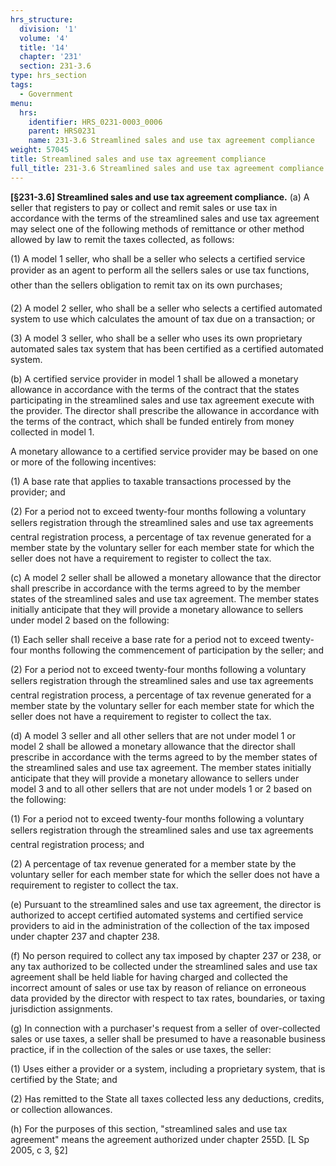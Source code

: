 ```yaml
---
hrs_structure:
  division: '1'
  volume: '4'
  title: '14'
  chapter: '231'
  section: 231-3.6
type: hrs_section
tags:
  - Government
menu:
  hrs:
    identifier: HRS_0231-0003_0006
    parent: HRS0231
    name: 231-3.6 Streamlined sales and use tax agreement compliance
weight: 57045
title: Streamlined sales and use tax agreement compliance
full_title: 231-3.6 Streamlined sales and use tax agreement compliance
---
```

**[§231-3.6] Streamlined sales and use tax agreement compliance.** (a) A seller that registers to pay or collect and remit sales or use tax in accordance with the terms of the streamlined sales and use tax agreement may select one of the following methods of remittance or other method allowed by law to remit the taxes collected, as follows:

(1) A model 1 seller, who shall be a seller who selects a certified service provider as an agent to perform all the sellers sales or use tax functions, other than the sellers obligation to remit tax on its own purchases;

(2) A model 2 seller, who shall be a seller who selects a certified automated system to use which calculates the amount of tax due on a transaction; or

(3) A model 3 seller, who shall be a seller who uses its own proprietary automated sales tax system that has been certified as a certified automated system.

(b) A certified service provider in model 1 shall be allowed a monetary allowance in accordance with the terms of the contract that the states participating in the streamlined sales and use tax agreement execute with the provider. The director shall prescribe the allowance in accordance with the terms of the contract, which shall be funded entirely from money collected in model 1.

A monetary allowance to a certified service provider may be based on one or more of the following incentives:

(1) A base rate that applies to taxable transactions processed by the provider; and

(2) For a period not to exceed twenty-four months following a voluntary sellers registration through the streamlined sales and use tax agreements central registration process, a percentage of tax revenue generated for a member state by the voluntary seller for each member state for which the seller does not have a requirement to register to collect the tax.

(c) A model 2 seller shall be allowed a monetary allowance that the director shall prescribe in accordance with the terms agreed to by the member states of the streamlined sales and use tax agreement. The member states initially anticipate that they will provide a monetary allowance to sellers under model 2 based on the following:

(1) Each seller shall receive a base rate for a period not to exceed twenty-four months following the commencement of participation by the seller; and

(2) For a period not to exceed twenty-four months following a voluntary sellers registration through the streamlined sales and use tax agreements central registration process, a percentage of tax revenue generated for a member state by the voluntary seller for each member state for which the seller does not have a requirement to register to collect the tax.

(d) A model 3 seller and all other sellers that are not under model 1 or model 2 shall be allowed a monetary allowance that the director shall prescribe in accordance with the terms agreed to by the member states of the streamlined sales and use tax agreement. The member states initially anticipate that they will provide a monetary allowance to sellers under model 3 and to all other sellers that are not under models 1 or 2 based on the following:

(1) For a period not to exceed twenty-four months following a voluntary sellers registration through the streamlined sales and use tax agreements central registration process; and

(2) A percentage of tax revenue generated for a member state by the voluntary seller for each member state for which the seller does not have a requirement to register to collect the tax.

(e) Pursuant to the streamlined sales and use tax agreement, the director is authorized to accept certified automated systems and certified service providers to aid in the administration of the collection of the tax imposed under chapter 237 and chapter 238.

(f) No person required to collect any tax imposed by chapter 237 or 238, or any tax authorized to be collected under the streamlined sales and use tax agreement shall be held liable for having charged and collected the incorrect amount of sales or use tax by reason of reliance on erroneous data provided by the director with respect to tax rates, boundaries, or taxing jurisdiction assignments.

(g) In connection with a purchaser's request from a seller of over-collected sales or use taxes, a seller shall be presumed to have a reasonable business practice, if in the collection of the sales or use taxes, the seller:

(1) Uses either a provider or a system, including a proprietary system, that is certified by the State; and

(2) Has remitted to the State all taxes collected less any deductions, credits, or collection allowances.

(h) For the purposes of this section, "streamlined sales and use tax agreement" means the agreement authorized under chapter 255D. [L Sp 2005, c 3, §2]
